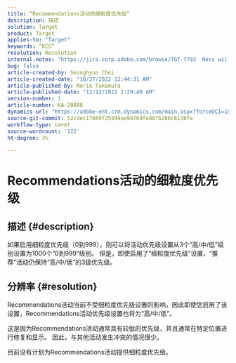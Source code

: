 ```yaml
---
title: “Recommendations活动的细粒度优先级”
description: 描述
solution: Target
product: Target
applies-to: "Target"
keywords: “KCS”
resolution: Resolution
internal-notes: "https://jira.corp.adobe.com/browse/TGT-7793  Recs will not have fine grained priorities. We will only have slider for it."
bug: false
article-created-by: Seunghyun Choi
article-created-date: "10/27/2022 12:44:31 AM"
article-published-by: Norio Takemura
article-published-date: "12/12/2022 2:29:40 AM"
version-number: 1
article-number: KA-20888
dynamics-url: "https://adobe-ent.crm.dynamics.com/main.aspx?forceUCI=1&pagetype=entityrecord&etn=knowledgearticle&id=8994c97d-9055-ed11-bba2-6045bd006b4b"
source-git-commit: 52cdec17669f25599ee99764fe887b20bc613bfe
workflow-type: tm+mt
source-wordcount: '122'
ht-degree: 3%

---
```


# Recommendations活动的细粒度优先级

## 描述 {#description}

如果启用细粒度优先级（0到999），则可以将活动优先级设置从3个“高/中/低”级别设置为1000个“0到999”级别。 但是，即使启用了“细粒度优先级”设置，“推荐”活动仍保持“高/中/低”的3级优先级。

## 分辨率 {#resolution}


Recommendations活动当前不受细粒度优先级设置的影响，因此即使您启用了该设置，Recommendations活动优先级设置也将为“高/中/低”。

这是因为Recommendations活动通常具有较低的优先级，并且通常在特定位置进行修复和显示。 因此，与其他活动发生冲突的情况很少。

目前没有计划为Recommendations活动提供细粒度优先级。
